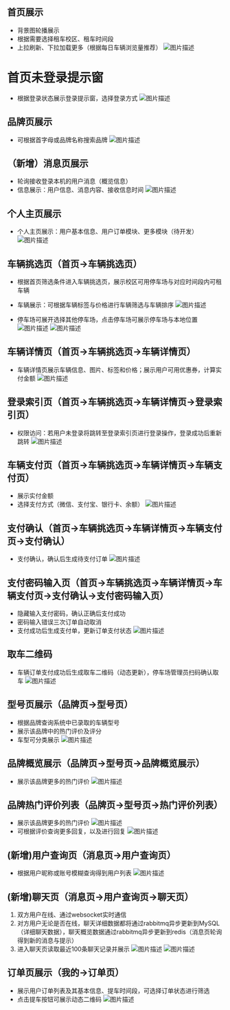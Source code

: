 ## 首页展示
- 背景图轮播展示
- 根据需要选择租车校区、租车时间段
- 上拉刷新、下拉加载更多（根据每日车辆浏览量推荐）
![图片描述](VehicleDispatchSystem2/readme/首页.png)
# 首页未登录提示窗
- 根据登录状态展示登录提示窗，选择登录方式
![图片描述](VehicleDispatchSystem2/readme/登录提示窗.png)

## 品牌页展示
- 可根据首字母或品牌名称搜索品牌
![图片描述](VehicleDispatchSystem2/readme/品牌.png)

## （__新增__）消息页展示
- 轮询接收登录本机的用户消息（概览信息）
- 信息展示：用户信息、消息内容、接收信息时间
![图片描述](VehicleDispatchSystem2/readme/信息页.png)

## 个人主页展示
- 个人主页展示：用户基本信息、用户订单模块、更多模块（待开发）
![图片描述](VehicleDispatchSystem2/readme/我的.png)

## 车辆挑选页（首页->车辆挑选页）
- 根据首页筛选条件进入车辆挑选页，展示校区可用停车场与对应时间段内可租车辆
- 车辆展示：可根据车辆标签与价格进行车辆筛选与车辆排序
![图片描述](VehicleDispatchSystem2/readme/挑选.png)

- 停车场可展开选择其他停车场，点击停车场可展示停车场与本地位置
![图片描述](VehicleDispatchSystem2/readme/挑选停车场.png)
![图片描述](VehicleDispatchSystem2/readme/挑选停车场位置.png)

## 车辆详情页（首页->车辆挑选页->车辆详情页）
- 车辆详情页展示车辆信息、图片、标签和价格；展示用户可用优惠券，计算实付金额
![图片描述](VehicleDispatchSystem2/readme/车辆详情.png)

## 登录索引页（首页->车辆挑选页->车辆详情页->登录索引页）
- 权限访问：若用户未登录将跳转至登录索引页进行登录操作，登录成功后重新跳转
![图片描述](VehicleDispatchSystem2/readme/登录跳转页.png)

## 车辆支付页（首页->车辆挑选页->车辆详情页->车辆支付页）
- 展示实付金额
- 选择支付方式（微信、支付宝、银行卡、余额）
![图片描述](VehicleDispatchSystem2/readme/支付选择.png)

## 支付确认（首页->车辆挑选页->车辆详情页->车辆支付页->支付确认）
- 支付确认，确认后生成待支付订单
![图片描述](VehicleDispatchSystem2/readme/支付确认.png)

## 支付密码输入页（首页->车辆挑选页->车辆详情页->车辆支付页->支付确认->支付密码输入页）
- 隐藏输入支付密码，确认正确后支付成功
- 密码输入错误三次订单自动取消
- 支付成功后生成支付单，更新订单支付状态
![图片描述](VehicleDispatchSystem2/readme/支付密码.png)

## 取车二维码
- 车辆订单支付成功后生成取车二维码（动态更新），停车场管理员扫码确认取车
![图片描述](VehicleDispatchSystem2/readme/取车二维码.png)

## 型号页展示（品牌页->型号页）
- 根据品牌查询系统中已录取的车辆型号
- 展示该品牌中的热门评价及评分
- 车型可分类展示
![图片描述](VehicleDispatchSystem2/readme/型号.png)

## 品牌概览展示（品牌页->型号页->品牌概览展示）
- 展示该品牌更多的热门评价
  ![图片描述](VehicleDispatchSystem2/readme/品牌介绍.png)

## 品牌热门评价列表（品牌页->型号页->热门评价列表）
- 展示该品牌更多的热门评价
![图片描述](VehicleDispatchSystem2/readme/品牌评论.png)
- 可根据评价查询更多回复，以及进行回复
![图片描述](VehicleDispatchSystem2/readme/评论回复.png)

## (__新增__)用户查询页（消息页->用户查询页）
- 根据用户昵称或账号模糊查询得到用户列表
![图片描述](VehicleDispatchSystem2/readme/用户查询.png)

## (__新增__)聊天页（消息页->用户查询页->聊天页）
1. 双方用户在线、通过websocket实时通信
2. 对方用户无论是否在线，聊天详细数据都将通过rabbitmq异步更新到MySQL（详细聊天数据），聊天概览数据通过rabbitmq异步更新到redis（消息页轮询得到新的消息与提示）
3. 进入聊天页读取最近100条聊天记录并展示
![图片描述](VehicleDispatchSystem2/readme/聊天页.png)
![图片描述](VehicleDispatchSystem2/readme/聊天页2.png)

## 订单页展示（我的->订单页）
- 展示用户订单列表及其基本信息、提车时间段，可选择订单状态进行筛选
- 点击提车按钮可展示动态二维码
![图片描述](VehicleDispatchSystem2/readme/订单.png)







